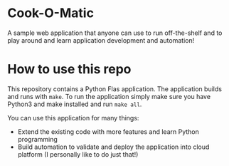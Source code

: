 # Cook-O-Matic

A sample web application that anyone can use to run off-the-shelf and to play around and learn application development and automation!

# How to use this repo

This repository contains a Python Flas application. The application builds and runs with `make`. To run the application simply make sure you have Python3 and make installed and run `make all`.

You can use this application for many things:

- Extend the existing code with more features and learn Python programming
- Build automation to validate and deploy the application into cloud platform (I personally like to do just that!)

